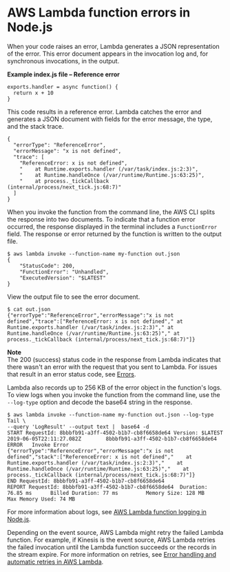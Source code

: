# AWS Lambda function errors in Node\.js<a name="nodejs-exceptions"></a>

When your code raises an error, Lambda generates a JSON representation of the error\. This error document appears in the invocation log and, for synchronous invocations, in the output\.

**Example index\.js file – Reference error**  

```
exports.handler = async function() {
  return x + 10
}
```

This code results in a reference error\. Lambda catches the error and generates a JSON document with fields for the error message, the type, and the stack trace\.

```
{
  "errorType": "ReferenceError",
  "errorMessage": "x is not defined",
  "trace": [
    "ReferenceError: x is not defined",
    "    at Runtime.exports.handler (/var/task/index.js:2:3)",
    "    at Runtime.handleOnce (/var/runtime/Runtime.js:63:25)",
    "    at process._tickCallback (internal/process/next_tick.js:68:7)"
  ]
}
```

When you invoke the function from the command line, the AWS CLI splits the response into two documents\. To indicate that a function error occurred, the response displayed in the terminal includes a `FunctionError` field\. The response or error returned by the function is written to the output file\.

```
$ aws lambda invoke --function-name my-function out.json
{
    "StatusCode": 200,
    "FunctionError": "Unhandled",
    "ExecutedVersion": "$LATEST"
}
```

View the output file to see the error document\.

```
$ cat out.json
{"errorType":"ReferenceError","errorMessage":"x is not defined","trace":["ReferenceError: x is not defined"," at Runtime.exports.handler (/var/task/index.js:2:3)"," at Runtime.handleOnce (/var/runtime/Runtime.js:63:25)"," at process._tickCallback (internal/process/next_tick.js:68:7)"]}
```

**Note**  
The 200 \(success\) status code in the response from Lambda indicates that there wasn't an error with the request that you sent to Lambda\. For issues that result in an error status code, see [Errors](API_Invoke.md#API_Invoke_Errors)\.

Lambda also records up to 256 KB of the error object in the function's logs\. To view logs when you invoke the function from the command line, use the `--log-type` option and decode the base64 string in the response\.

```
$ aws lambda invoke --function-name my-function out.json --log-type Tail \
--query 'LogResult' --output text |  base64 -d
START RequestId: 8bbbfb91-a3ff-4502-b1b7-cb8f6658de64 Version: $LATEST
2019-06-05T22:11:27.082Z        8bbbfb91-a3ff-4502-b1b7-cb8f6658de64    ERROR   Invoke Error    {"errorType":"ReferenceError","errorMessage":"x is not defined","stack":["ReferenceError: x is not defined","    at Runtime.exports.handler (/var/task/index.js:2:3)","    at Runtime.handleOnce (/var/runtime/Runtime.js:63:25)","    at process._tickCallback (internal/process/next_tick.js:68:7)"]}
END RequestId: 8bbbfb91-a3ff-4502-b1b7-cb8f6658de64
REPORT RequestId: 8bbbfb91-a3ff-4502-b1b7-cb8f6658de64  Duration: 76.85 ms      Billed Duration: 77 ms         Memory Size: 128 MB     Max Memory Used: 74 MB
```

For more information about logs, see [AWS Lambda function logging in Node\.js](nodejs-logging.md)\.

Depending on the event source, AWS Lambda might retry the failed Lambda function\. For example, if Kinesis is the event source, AWS Lambda retries the failed invocation until the Lambda function succeeds or the records in the stream expire\. For more information on retries, see [Error handling and automatic retries in AWS Lambda](invocation-retries.md)\.